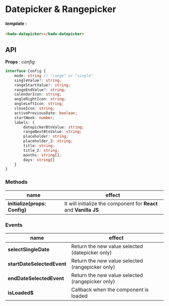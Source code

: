 
# Datepicker & Rangepicker

  
 #### *template* : 
```html
<hado-datepicker></hado-datepicker>
```

## API

**Props** : *config*
```typescript
interface Config {
	mode: string // "range" or "single"
	singleValue?: string;
	rangeStartValue?: string;
	rangeEndValue?: string;
	calendarIcon: string;
	angleRightIcon: string;
	angleLeftIcon: string;
	closeIcon: string;
	activePreviousDate: boolean;
	startWeek: number;
	labels: {
		datepickerBtnValue: string;
		rangeNextBtnValue: string;
		placeholder: string;
		placeholder_2: string;
		title: string;
		title_2: string;
		months: string[];
		days: string[]
	}
}
```

### **Methods** 

| name| effect|
|--|--|
| **initialize(props: Config)** | It will initialize the component for **React** and **Vanilla JS** |

### **Events** 

| name| effect|
|--|--|
| **selectSingleDate** |  Return the new value selected (datepicker only)|
| **startDateSelectedEvent** |  Return the new value selected (rangepicker only)|
| **endDateSelectedEvent** |  Return the new value selected (rangepicker only)|
| **isLoaded$** | Callback when the component is loaded |
